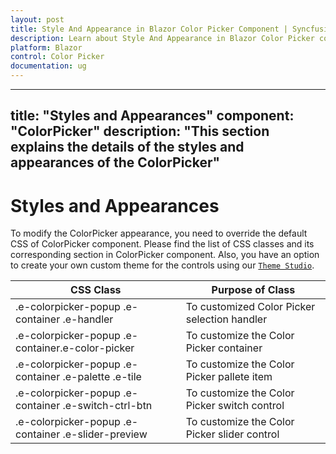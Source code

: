 ```yaml
---
layout: post
title: Style And Appearance in Blazor Color Picker Component | Syncfusion 
description: Learn about Style And Appearance in Blazor Color Picker component of Syncfusion, and more details.
platform: Blazor
control: Color Picker
documentation: ug
---
```


---
title: "Styles and Appearances"
component: "ColorPicker"
description: "This section explains the details of the styles and appearances of the ColorPicker"
---

# Styles and Appearances

To modify the ColorPicker appearance, you need to override the default CSS of ColorPicker component. Please find the list of CSS classes and its corresponding section in ColorPicker component. Also, you have an option to create your own custom theme for the controls using our [`Theme Studio`](https://ej2.syncfusion.com/themestudio/?theme=material).

CSS Class | Purpose of Class
-----|-----
|.e-colorpicker-popup .e-container .e-handler|To customized Color Picker selection handler
|.e-colorpicker-popup .e-container.e-color-picker|To customize the Color Picker container
|.e-colorpicker-popup .e-container .e-palette .e-tile|To customize the Color Picker pallete item
|.e-colorpicker-popup .e-container .e-switch-ctrl-btn |To customize the Color Picker switch control
|.e-colorpicker-popup .e-container .e-slider-preview|To customize the Color Picker slider control
